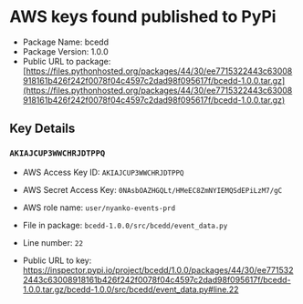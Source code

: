 # AWS keys found published to PyPi

* Package Name: bcedd
* Package Version: 1.0.0
* Public URL to package: [https://files.pythonhosted.org/packages/44/30/ee7715322443c63008918161b426f242f0078f04c4597c2dad98f095617f/bcedd-1.0.0.tar.gz](https://files.pythonhosted.org/packages/44/30/ee7715322443c63008918161b426f242f0078f04c4597c2dad98f095617f/bcedd-1.0.0.tar.gz)

## Key Details

### `AKIAJCUP3WWCHRJDTPPQ`

* AWS Access Key ID: `AKIAJCUP3WWCHRJDTPPQ`
* AWS Secret Access Key: `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` 
* AWS role name: `user/nyanko-events-prd`
* File in package: `bcedd-1.0.0/src/bcedd/event_data.py`
* Line number: `22`

* Public URL to key: https://inspector.pypi.io/project/bcedd/1.0.0/packages/44/30/ee7715322443c63008918161b426f242f0078f04c4597c2dad98f095617f/bcedd-1.0.0.tar.gz/bcedd-1.0.0/src/bcedd/event_data.py#line.22


